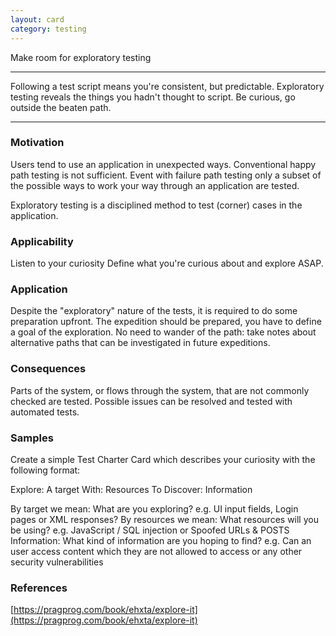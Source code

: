 ```yaml
---
layout: card
category: testing
---
```


Make room for exploratory testing

---

Following a test script means you're consistent, but predictable. Exploratory
testing reveals the things you hadn't thought to script. Be curious, go outside
the beaten path.

---

### Motivation

Users tend to use an application in unexpected ways. Conventional happy path testing is not sufficient. Event with failure path testing only a subset of the possible ways to work your way through an application are tested.

Exploratory testing is a disciplined method to test (corner) cases in the application.

### Applicability

Listen to your curiosity
Define what you're curious about and explore ASAP.

### Application

Despite the "exploratory" nature of the tests, it is required to do some preparation upfront. The expedition should be prepared, you have to define a goal of the exploration. No need to wander of the path: take notes about alternative paths that can be investigated in future expeditions.

### Consequences

Parts of the system, or flows through the system, that are not commonly checked are tested. Possible issues can be resolved and tested with automated tests.

### Samples

Create a simple Test Charter Card which describes your curiosity with the following format:

Explore: A target
With: Resources
To Discover: Information

By target we mean: What are you exploring? e.g. UI input fields, Login pages or XML responses?
By resources we mean: What resources will you be using? e.g. JavaScript / SQL injection or Spoofed URLs & POSTS
Information: What kind of information are you hoping to find? e.g. Can an user access content which they are not allowed to access or any other security vulnerabilities

### References

[https://pragprog.com/book/ehxta/explore-it](https://pragprog.com/book/ehxta/explore-it)
